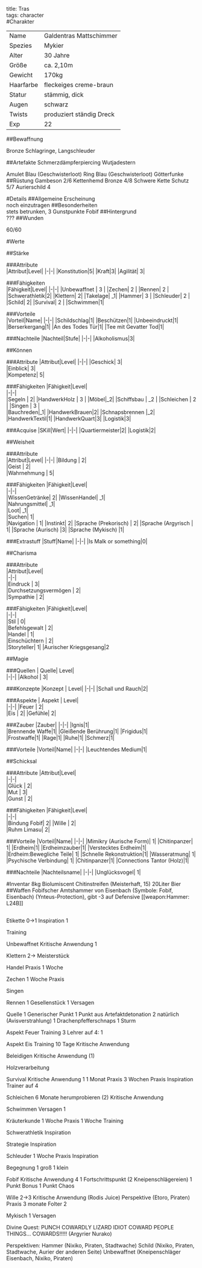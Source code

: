 title: Tras  
tags: character  
#Charakter

|||
|-|-|
|Name|Galdentras Mattschimmer|
|Spezies|Mykier|
|Alter|30 Jahre|
|Größe|ca. 2,10m|
|Gewicht|170kg|
|Haarfarbe|fleckeiges creme-braun|
|Statur|stämmig, dick|
|Augen|schwarz|
|Twists| produziert ständig Dreck|
|Exp|22|
##Bewaffnung

Bronze Schlagringe, Langschleuder  

##Artefakte
Schmerzdämpferpiercing
Wutjadestern

Amulet Blau (Geschwisterloot)
Ring Blau (Geschwisterloot)
Götterfunke
##Rüstung
Gambeson 2/6
Kettenhemd Bronze 4/8
Schwere Kette Schutz 5/7
Aurierschild 4

#Details
##Allgemeine Erscheinung  
noch einzutragen
##Besonderheiten  
stets betrunken, 3 Gunstpunkte Fobif
##Hintergrund  
???
##Wunden


60/60






























#Werte

##Stärke  

###Attribute  
|Attribut|Level|
|-|-|
|Konstitution|5|
|Kraft|3|
|Agilität| 3|

###Fähigkeiten  
|Fähigkeit|Level|
|-|-|
|Unbewaffnet | 3 |
|Zechen| 2 |
|Rennen| 2 |
|Schwerathletik|2|
|Klettern| 2|
|Takelage| _1|
|Hammer| 3 |
|Schleuder| 2 |
|Schild| 2|
|Survival| 2 |
|Schwimmen|1|    
    
###Vorteile  
|Vorteil|Name|
|-|-|
|Schildschlag|1|
|Beschützen|1|
|Unbeeindruckt|1|
|Berserkergang|1|
|An des Todes Tür|1|
|Tee mit Gevatter Tod|1|


###Nachteile
|Nachteil|Stufe|
|-|-|
|Alkoholismus|3|

##Können

###Attribute
|Attribut|Level|
|-|-|
|Geschick| 3|  
|Einblick| 3|  
|Kompetenz| 5|  

###Fähigkeiten
|Fähigkeit|Level|  
|-|-|  
|Segeln |  2|
|HandwerkHolz | 3 |
|Möbel|_2|
|Schiffsbau |  _2 |
|Schleichen |  2 |
|Singen  | 3 |  
|Bauchreden|_1|
|HandwerkBrauen|2|
|Schnapsbrennen |_2|
|HandwerkTextil|1|
|HandwerkQuart|3|
|Logistik|3|

###Acquise
|SKill|Wert|
|-|-|
|Quartiermeister|2|
|Logistik|2|

##Weisheit

###Attribute  
|Attribut|Level|
|-|-|
|Bildung |  2|  
|Geist |  2|  
|Wahrnehmung |  5|  

###Fähigkeiten
|Fähigkeit|Level|  
|-|-|  
|WissenGetränke| 2| 
|WissenHandel|  _1|  
|Nahrungsmittel|  _1|  
|Loot|  _1|  
|Suchen|  1|  
|Navigation |  1| 
|Instinkt| 2|
|Sprache (Prekorisch) |  2|
|Sprache (Argyrisch | 1|
|Sprache  (Aurisch) |3|
|Sprache (Mykisch) |1|

###Extrastuff
|Stuff|Name|
|-|-|
|Is Malk or something|0|

##Charisma

###Attribute  
|Attribut|Level|  
|-|-|  
|Eindruck |  3|  
|Durchsetzungsvermögen |  2|  
|Sympathie |  2|  

###Fähigkeiten
|Fähigkeit|Level|  
|-|-|  
|Stil |  0|  
|Befehlsgewalt |  2|  
|Handel |  1|  
|Einschüchtern |  2|  
|Storyteller| 1|
|Aurischer Kriegsgesang|2

##Magie

###Quellen
| Quelle|  Level|    
|-|-|
|Alkohol |  3|  

###Konzepte
|Konzept | Level|
|-|-|
|Schall und Rauch|2|

###Aspekte
| Aspekt |  Level|    
|-|-|
|Feuer |  2|  
|Eis |  2|
|Gefühle| 2|  

###Zauber
|Zauber|
|-|-|
|Ignis|1|  
|Brennende Waffe|1|
|Gleißende Berührung|1|
|Frigidus|1|  
|Frostwaffe|1|
|Rage|1|
|Ruhe|1|
|Schmerz|1|

###Vorteile
|Vorteil|Name|
|-|-|
|Leuchtendes Medium|1|

##Schicksal

###Attribute
|Attribut|Level|  
|-|-|  
|Glück |  2|  
|Mut |  3|  
|Gunst |  2|  

###Fähigkeiten
|Fähigkeit|Level|  
|-|-|  
|Bindung Fobif| 2|
|Wille |  2|  
|Ruhm Limasu|  2|  


###Vorteile
|Vorteil|Name|
|-|-|
|Mimikry (Aurische Form)| 1|
|Chitinpanzer| 1|
|Erdheim|1|
|Erdheimzauber|1|
|Verstecktes Erdheim|1|
|Erdheim:Bewegliche Teile| 1|
|Schnelle Rekonstruktion|1|
|Wasseratmung| 1|
|Psychische Verbindung| 1|
|Chitinpanzer|1|
|Connections Tantor (Holz)|1|

###Nachteile
|Nachteilsname|
|-|-|
|Unglücksvogel| 1|



#Inventar
8kg Biolumiscent Chitinstreifen  (Meisterhaft, 15)
20Liter Bier
##Waffen
Fobifscher Amtshammer von Eisenbach  (Symbole: Fobif, Eisenbach) (Ynteus-Protection), gibt -3 auf Defensive
[[weapon:Hammer: L24B]]




##
Etikette 0->1
Inspiration 1

Training

Unbewaffnet
Kritische Anwendung 1

Klettern 2->
Meisterstück

Handel
Praxis 1 Woche

Zechen
1 Woche Praxis

Singen


Rennen
1 Gesellenstück
1 Versagen

Quelle
1 Generischer Punkt
1 Punkt aus Artefaktdetonation
2 natürlich (Avisverstrahlung)
1 Drachenpfefferschnaps
1 Sturm

Aspekt Feuer
Training 3
Lehrer auf 4: 1


Aspekt Eis
Training 10 Tage
Kritische Anwendung


Beleidigen
Kritische Anwendung (1)

Holzverarbeitung


Survival
Kritische Anwendung 1
1 Monat Praxis
3 Wochen Praxis
Inspiration
Trainer auf 4

Schleichen
6 Monate herumprobieren (2)
Kritische Anwendung

Schwimmen
Versagen 1

Kräuterkunde
1 Woche Praxis
1 Woche Training

Schwerathletik
Inspiration

Strategie
Inspiration

Schleuder
1 Woche Praxis
Inspiration


Begegnung 
1 groß 1 klein



Fobif
Kritische Anwendung 4
1 Fortschrittspunkt
(2 Kneipenschlägereien)
1 Punkt Bonus
1 Punkt Chaos

Wille 2->3
Kritische Anwendung (Rodis Juice)
Perspektive (Etoro, Piraten)
Praxis 3 monate
Folter 2



Mykisch
1 Versagen

Divine Quest: PUNCH COWARDLY LIZARD IDIOT COWARD PEOPLE THINGS... COWARDS!!!!! (Argyrier Nurako)


Perspektiven: 
Hammer (Nixiko, Piraten, Stadtwache)
Schild (Nixiko, Piraten, Stadtwache, Aurier der anderen Seite)
Unbewaffnet (Kneipenschläger Eisenbach, Nixiko, Piraten)













